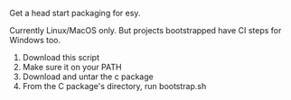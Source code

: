 Get a head start packaging for esy. 

Currently Linux/MacOS only. But projects bootstrapped have CI steps for Windows too.

1. Download this script
2. Make sure it on your PATH
3. Download and untar the c package
4. From the C package's directory, run bootstrap.sh
